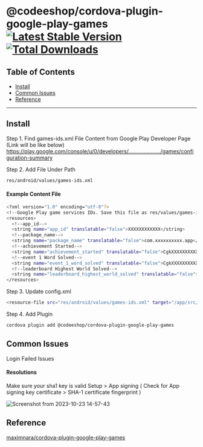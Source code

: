 @codeeshop/cordova-plugin-google-play-games [![Latest Stable Version](https://img.shields.io/npm/v/@codeeshop/cordova-plugin-google-play-games.svg)](https://www.npmjs.com/package/@codeeshop/cordova-plugin-google-play-games) [![Total Downloads](https://img.shields.io/npm/dt/@codeeshop/cordova-plugin-google-play-games.svg)](https://npm-stat.com/charts.html?package=@codeeshop/cordova-plugin-google-play-games)
========================

## Table of Contents

- [Install](#install)
- [Common Issues](#common-issues)
- [Reference](#reference)

-------- 

## Install

Step 1. Find games-ids.xml File Content from Google Play Developer Page (Link will be like below)
https://play.google.com/console/u/0/developers/...................../games/configuration-summary

Step 2. Add File Under Path

```bash
res/android/values/games-ids.xml
```

#### Example Content File

```bash
<?xml version="1.0" encoding="utf-8"?>
<!--Google Play game services IDs. Save this file as res/values/games-ids.xml in your project.-->
<resources>
  <!--app_id-->
  <string name="app_id" translatable="false">XXXXXXXXXXXX</string>
  <!--package_name-->
  <string name="package_name" translatable="false">com.xxxxxxxxxx.app</string>
  <!--achievement Started-->
  <string name="achievement_started" translatable="false">CgkXXXXXXXXXX</string>
  <!--event 1 Word Solved-->
  <string name="event_1_word_solved" translatable="false">CgkXXXXXXXXXX</string>
  <!--leaderboard Highest World Solved-->
  <string name="leaderboard_highest_world_solved" translatable="false">CgkXXXXXXXXXX</string>
</resources>
```
Step 3. Update config.xml 

```bash
<resource-file src="res/android/values/games-ids.xml" target="/app/src/main/res/values/games-ids.xml" />
```
Step 4. Add Plugin

```bash
cordova plugin add @codeeshop/cordova-plugin-google-play-games
```

## Common Issues

Login Failed Issues

#### Resolutions
Make sure your sha1 key is valid
Setup > App signing ( Check for App signing key certificate > SHA-1 certificate fingerprint )

![Screenshot from 2023-10-23 14-57-43](https://github.com/codeeshop-oc/cordova-plugin-google-play-games/assets/54684361/e7bf9c66-74de-4cec-942d-66fa514981bd)

## Reference

[maximnara/cordova-plugin-google-play-games](https://github.com/maximnara/cordova-plugin-google-play-games)
